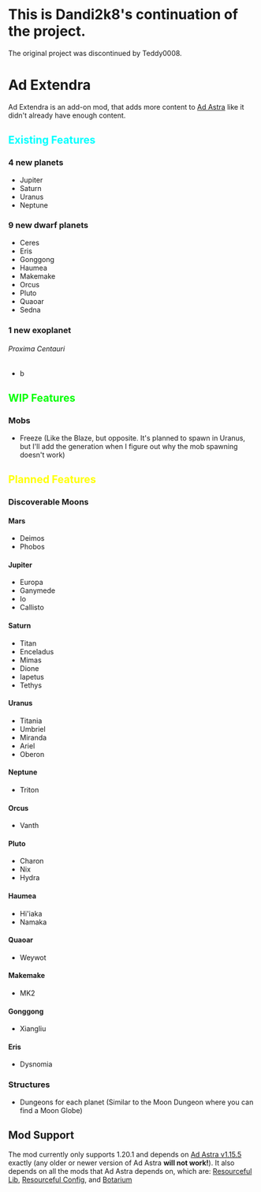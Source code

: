 # This is Dandi2k8's continuation of the project.
The original project was discontinued by Teddy0008.

<h1>Ad Extendra</h1>
Ad Extendra is an add-on mod, that adds more content to <a href="https://www.curseforge.com/minecraft/mc-mods/ad-astra">Ad Astra</a> like it didn't already have enough content.

<h2><span style="color:#00ffff">Existing Features</span></h2>
<h3>4 new planets</h3>
<ul>
  <li>Jupiter</li>
  <li>Saturn</li>
  <li>Uranus</li>
  <li>Neptune</li>
</ul>
<h3>9 new dwarf planets</h1>
<ul>
  <li>Ceres</li>
  <li>Eris</li>
  <li>Gonggong</li>
  <li>Haumea</li>
  <li>Makemake</li>
  <li>Orcus</li>
  <li>Pluto</li>
  <li>Quaoar</li>
  <li>Sedna</li>
</ul>
<h3>1 new exoplanet</h1>
<h6>Proxima Centauri</h6>
<ul>
  <li>b</li>
</ul>

<h2><span style="color:#00ff00">WIP Features</span></h2>
<h3>Mobs</h3>
<ul>
<li>Freeze (Like the Blaze, but opposite. It's planned to spawn in Uranus, but I'll add the generation when I figure out why the mob spawning doesn't work)</li>
</ul>

<h2><span style="color:#ffff00">Planned Features</span></h2>
<h3>Discoverable Moons</h3>
<h4>Mars</h4>
<ul>
<li>Deimos</li>
<li>Phobos</li>
</ul>
<h4>Jupiter</h4>
<ul>
<li>Europa</li>
<li>Ganymede</li>
<li>Io</li>
<li>Callisto</li>
</ul>
<h4>Saturn</h4>
<ul>
<li>Titan</li>
<li>Enceladus</li>
<li>Mimas</li>
<li>Dione</li>
<li>Iapetus</li>
<li>Tethys</li>
</ul>
<h4>Uranus</h4>
<ul>
<li>Titania</li>
<li>Umbriel</li>
<li>Miranda</li>
<li>Ariel</li>
<li>Oberon</li>
</ul>
<h4>Neptune</h4>
<ul>
<li>Triton</li>
</ul>
<h4>Orcus</h4>
<ul>
<li>Vanth</li>
</ul>
<h4>Pluto</h4>
<ul>
<li>Charon</li>
<li>Nix</li>
<li>Hydra</li>
</ul>
<h4>Haumea</h4>
<ul>
<li>Hi'iaka</li>
<li>Namaka</li>
</ul>
<h4>Quaoar</h4>
<ul>
<li>Weywot</li>
</ul>
<h4>Makemake</h4>
<ul>
<li>MK2</li>
</ul>
<h4>Gonggong</h4>
<ul>
<li>Xiangliu</li>
</ul>
<h4>Eris</h4>
<ul>
<li>Dysnomia</li>
</ul>
<h3>Structures</h3>
<ul>
<li>Dungeons for each planet (Similar to the Moon Dungeon where you can find a Moon Globe)</li>
</ul>

<h2>Mod Support</h3>
The mod currently only supports 1.20.1 and depends on <a href="https://www.curseforge.com/minecraft/mc-mods/ad-astra/files/4894852">Ad Astra v1.15.5</a> exactly (any older or newer version of Ad Astra <b>will not work!</b>). It also depends on all the mods that Ad Astra depends on, which are: <a href="https://www.curseforge.com/minecraft/mc-mods/resourceful-lib">Resourceful Lib</a>, <a href="https://www.curseforge.com/minecraft/mc-mods/resourceful-config">Resourceful Config</a>, and <a href="https://www.curseforge.com/minecraft/mc-mods/botarium">Botarium</a>
